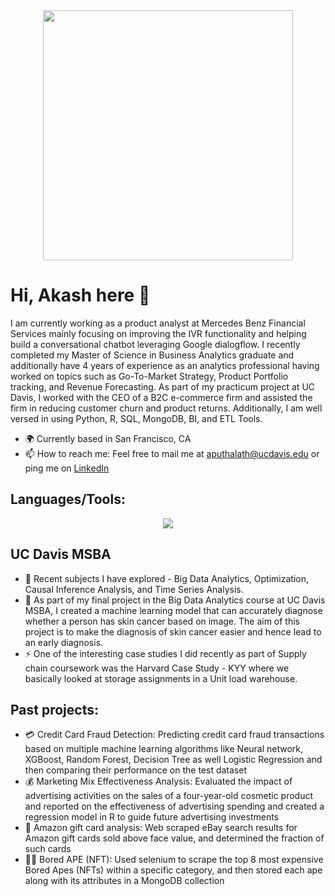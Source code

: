 
<div id = "header" align = "center">
  <img src = "https://media.giphy.com/media/qgQUggAC3Pfv687qPC/giphy.gif" width = "400">
</div>


<!--
### Hi, Akash here 👋-->
<h1>
  Hi, Akash here 👋
 <!--img src="https://media.giphy.com/media/hvRJCLFzcasrR4ia7z/giphy.gif" width="30px"/-->
</h1>

I am currently working as a product analyst at Mercedes Benz Financial Services mainly focusing on improving the IVR functionality and helping build a conversational chatbot leveraging Google dialogflow. I recently completed my Master of Science in Business Analytics graduate and additionally have 4 years of experience as an analytics professional having worked on topics such as Go-To-Market Strategy, Product Portfolio tracking, and Revenue Forecasting. As part of my practicum project at UC Davis, I worked with the CEO of a B2C e-commerce firm and assisted the firm in reducing customer churn and product returns. Additionally, I am well versed in using Python, R, SQL, MongoDB, BI, and ETL Tools. 
- 🌍 Currently based in San Francisco, CA
- 📫 How to reach me: Feel free to mail me at aputhalath@ucdavis.edu or ping me on [LinkedIn](https://www.linkedin.com/in/akashputhalath/)


<!--<p align = 'center'>
  <a href="https://www.linkedin.com/in/akashputhalath/">
    <img src="https://skillicons.dev/icons?i=linkedin" />
  </a>
  <a href="https://medium.com/@akashp-995" target="_blank"><img alt="Medium" src="https://img.shields.io/badge/medium-%2312100E.svg?&style=for-the-badge&logo=medium&logoColor=white" />
  </a>
</p>
-->
<h2>Languages/Tools:</h2>
<p align="center">
  <a href="https://skillicons.dev">
    <img src="https://skillicons.dev/icons?i=aws,gcp,python,r,mysql,sqlite,mongodb,selenium,atom,tensorflow,looker" />
  </a>
</p>


<!--
<h3>Apart from this I am also familiar with: </h3>
<p>

  <img alt="Looker" src="https://img.shields.io/badge/-Looker-46a2f1?style=flat-square&logo=looker&logoColor=white" />
  <img alt="PostgreSQL" src="https://img.shields.io/badge/-PostgreSQL-430098?style=flat-square&logo=postgresql&logoColor=white" />
  <img alt="AWS" src="https://img.shields.io/badge/-AWS-B7178C?style=flat-square&logo=aws&logoColor=white" />
  <img alt="PySpark" src="https://img.shields.io/badge/-PySpark-E10098?style=flat-square&logo=pyspark&logoColor=white" />
  <img alt="Tableau" src="https://img.shields.io/badge/-Tableau-db7092?style=flat-square&logo=tableau-components&logoColor=white" />

-->
<h2>UC Davis MSBA</h2>

- 🌱 Recent subjects I have explored - Big Data Analytics, Optimization, Causal Inference Analysis, and Time Series Analysis.
- 🔭 As part of my final project in the Big Data Analytics course at UC Davis MSBA, I created a machine learning model that can accurately diagnose whether a person has skin cancer based on image. The aim of this project is to make the diagnosis of skin cancer easier and hence lead to an early diagnosis.
- ⚡ One of the interesting case studies I did recently as part of Supply chain coursework was the Harvard Case Study - KYY where we basically looked at storage assignments in a Unit load warehouse. 


<h2>Past projects:</h2>

- :credit_card: Credit Card Fraud Detection: Predicting credit card fraud transactions based on multiple machine learning algorithms like Neural network, XGBoost, Random Forest, Decision Tree as well Logistic Regression and then comparing their performance on the test dataset
- :moneybag: Marketing Mix Effectiveness Analysis: Evaluated the impact of advertising activities on the sales of a four-year-old cosmetic product and reported on the effectiveness of advertising spending and created a regression model in R to guide future advertising investments
- 🎁 Amazon gift card analysis:	Web scraped eBay search results for Amazon gift cards sold above face value, and determined the fraction of such cards
- :artist: Bored APE (NFT): Used selenium to scrape the top 8 most expensive Bored Apes (NFTs) within a specific category, and then stored each ape along with its attributes in a MongoDB collection 

<!--

<h2>Badges</h2>
-->


<div >
   <!-- <img align="left" src="https://github-readme-stats.vercel.app/api?username=akash95&count_private=true&show_icons=true&layout=compact&theme=buefy" width="400px" alt="Akash-Puthalath">
    &nbsp;&nbsp;
    &nbsp;&nbsp;-->
  <!--
    <img align="center" src="https://github-readme-streak-stats.herokuapp.com/?user=akash95&count_private=true&show_icons=true&layout=compact&theme=buefy" width="400px" alt="Akash-Puthalath">
-->
<!--
</div>

-->


<!--

<div align = "center">
  <img src = "https://media.giphy.com/media/l46Cy1rHbQ92uuLXa/giphy.gif">
</div>


-->
